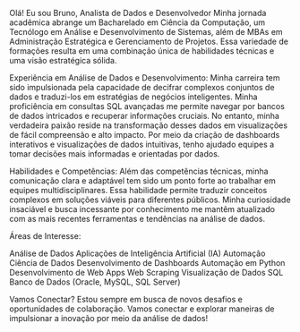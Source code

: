 
Olá! Eu sou Bruno, Analista de Dados e Desenvolvedor
Minha jornada acadêmica abrange um Bacharelado em Ciência da Computação, um Tecnólogo em Análise e Desenvolvimento de Sistemas, além de MBAs em Administração Estratégica e Gerenciamento de Projetos. Essa variedade de formações resulta em uma combinação única de habilidades técnicas e uma visão estratégica sólida.

Experiência em Análise de Dados e Desenvolvimento:
Minha carreira tem sido impulsionada pela capacidade de decifrar complexos conjuntos de dados e traduzi-los em estratégias de negócios inteligentes. Minha proficiência em consultas SQL avançadas me permite navegar por bancos de dados intricados e recuperar informações cruciais. No entanto, minha verdadeira paixão reside na transformação desses dados em visualizações de fácil compreensão e alto impacto. Por meio da criação de dashboards interativos e visualizações de dados intuitivas, tenho ajudado equipes a tomar decisões mais informadas e orientadas por dados.

Habilidades e Competências:
Além das competências técnicas, minha comunicação clara e adaptável tem sido um ponto forte ao trabalhar em equipes multidisciplinares. Essa habilidade permite traduzir conceitos complexos em soluções viáveis para diferentes públicos. Minha curiosidade insaciável e busca incessante por conhecimento me mantêm atualizado com as mais recentes ferramentas e tendências na análise de dados.

Áreas de Interesse:

Análise de Dados
Aplicações de Inteligência Artificial (IA)
Automação
Ciência de Dados
Desenvolvimento de Dashboards
Automação em Python
Desenvolvimento de Web Apps
Web Scraping
Visualização de Dados
SQL
Banco de Dados (Oracle, MySQL, SQL Server)

Vamos Conectar?
Estou sempre em busca de novos desafios e oportunidades de colaboração. Vamos conectar e explorar maneiras de impulsionar a inovação por meio da análise de dados!
